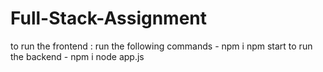 # Full-Stack-Assignment
to run the frontend : 
run the following commands -
 npm i 
 npm start
to run the backend -
npm i 
node app.js
